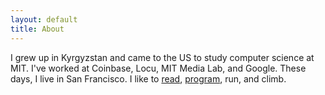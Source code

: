 ```yaml
---
layout: default
title: About
---
```


I grew up in Kyrgyzstan and came to the US to study computer science at MIT. I've worked at Coinbase, Locu, MIT Media Lab, and Google. These days, I live in San Francisco. I like to [read](/books), <a href='https:/github.com/maksim-s' target='_blank'>program</a>, run, and climb.

